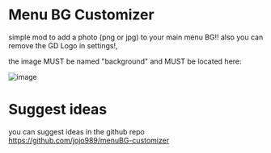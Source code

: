 # Menu BG Customizer

simple mod to add a photo (png or jpg) to your main menu BG!! also you can remove the GD Logo in settings!,

the image <cr>MUST be named "background"</c> and <cr>MUST be located here</c>:

![image](jojo989.main_menu_bg_customizer/epic.png&scale:0.7)

# Suggest ideas

you can suggest ideas in the github repo https://github.com/jojo989/menuBG-customizer